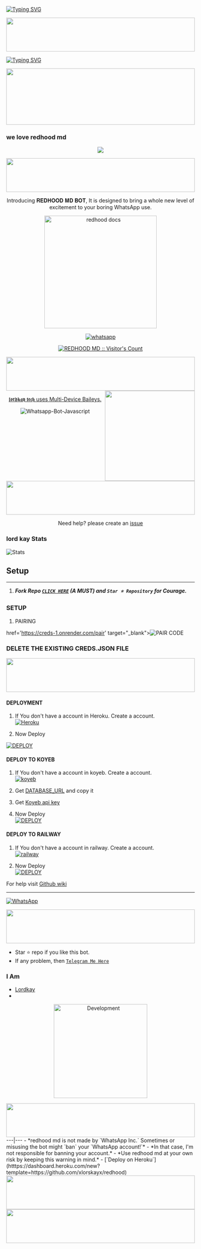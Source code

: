[![Typing SVG](https://readme-typing-svg.demolab.com?font=Black+Ops+One&size=35&pause=750&color=952323&width=435&lines=Hello;Welcome+%F0%9F%98%8A+to+Silva+MD+bot;This+is+our+official+repository+;Updated+on+October+2024;Lordkay+team+is+offering+the+best;For+this+bot;Fork+and+give+a+star)](https://git.io/typing-svg)

<img src="https://files.catbox.moe/mi7yfb.jpeg" height="90" width="100%">

<a href="https://git.io/typing-svg"><img src="https://readme-typing-svg.demolab.com?font=Black+Ops+One&size=50&pause=1000&color=F70707&center=true&width=910&height=100&lines=REDHOOD+MD+BOT" alt="Typing SVG" /></a>
  </p>
<img src="https://i.imgur.com/dBaSKWF.gif" height="150" width="100%">

### we love redhood md
<p align="center">
  <a href="https://github.com/DenverCoder1/readme-typing-svg">
    <img src="https://readme-typing-svg.herokuapp.com?font=Black+Ops+One&color=cyan&size=25&center=true&vCenter=true&width=600&height=100&lines=Hello+am+Lordkay+Tech..&hearts;++;Self-taught+Back-End+Developer,;From+Nigeria,;My+Hobby+Is+Coding,;Active+Learner/Researcher,;Love+to+learn+new+stuffs..🥂💕">
  </a>
</p>
<img src="https://i.imgur.com/dBaSKWF.gif" height="90" width="100%">

<p align="center"> Introducing 𝐑𝐄𝐃𝐇𝐎𝐎𝐃 𝐌𝐃 𝐁𝐎𝐓, It is designed to bring a whole new level of excitement to your boring WhatsApp use. </p>

<p align="center">
  <a href="https://github.com/xLordkayx/redhood">
    <img alt="redhood docs" height="300" src="https://files.catbox.moe/e7g7d3.jpeg">
  </a>
</p>
    
   
   
<p align="center">
  <a href="https://wa.me/+2347045505096?text=hello+Bro--+I+Need+Help.+I've+messaged+you+from+ 𝖑𝖔𝖗𝖉𝖐𝖆𝖞+𝖙𝖊𝖈𝖍 ʙᴏᴛ+Repo" target="_blank">
    <img alt="whatsapp" src="https://img.shields.io/badge/ Whatsapp -25D366?style=for-the-badge&logo=whatsapp&logoColor=white" />

</p>
<p align="center"><img src="https://profile-counter.glitch.me/{SilvaTechB}/count.svg" alt=" REDHOOD MD :: Visitor's Count" /></p>

<img src="https://files.catbox.moe/2tgnpj.jpeg" height="90" width="100%">

<img align= "right" width= "240" src= "https://media.tenor.com/YM91d6z3icQAAAAi/anime.gif"/>



<p align="center">  𝖑𝖔𝖗𝖉𝖐𝖆𝖞 𝖙𝖊𝖈𝖍 uses
  <a href="https://github.com/adiwajshing/Baileys">Multi-Device Baileys.</a>
</p>
<p align="center">
  <img title="Whatsapp-Bot-Javascript" src="https://img.shields.io/badge/Javascript-363303?style=for-the-badge&logo=linux&logoColor=c6c631"></img>
</p>

<img src="https://i.imgur.com/dBaSKWF.gif" height="90" width="100%">


<p align="center">Need help? please create an <a href="https://github.com/xLordkayx/redhood/issues">issue</a></p>


 <h3>lord kay Stats</h3>

![ Stats](https://github-readme-stats.vercel.app/api/pin/?username=xlordkay&repo=redhood&show_owner=true&theme=dark)

 
## Setup
---
1.  ***Fork Repo [`CLICK HERE`](https://github.com/xLordkayx/redhood) (A MUST) and `Star ⭐ Repository` for Courage.***
### SETUP

1. PAIRING
   
href='https://creds-1.onrender.com/pair' target="_blank"><img alt='PAIR CODE' src='https://img.shields.io/badge/Pair_code-100000?style=for-the-badge&logo=scan&logoColor=white&labelColor=black&color=blue'/></a>



### DELETE THE EXISTING CREDS.JSON FILE
<img src="https://i.imgur.com/dBaSKWF.gif" height="90" width="100%">

#### DEPLOYMENT
1. If You don't have a account in Heroku. Create a account.
    <br>
<a href='https://signup.heroku.com/' target="_blank"><img alt='Heroku' src='https://img.shields.io/badge/-Create-blue?style=for-the-badge&logo=heroku&logoColor=white'/></a>

3. Now Deploy
    <br>
    
<a href='https://dashboard.heroku.com/new?templatehttps://github.com/xLordkayx/redhood' target="_blank"><img alt='DEPLOY' src='https://img.shields.io/badge/-DEPLOY-purple?style=for-the-badge&logo=heroku&logoColor=white'/></a>

#### DEPLOY TO KOYEB 
1. If You don't have a account in koyeb. Create a account.
    <br>
<a href='https://app.koyeb.com/auth/signup' target="_blank"><img alt='koyeb' src='https://img.shields.io/badge/-Create-red?style=for-the-badge&logo=koyeb&logoColor=white'/></a>

3. Get [DATABASE_URL](https://github.com/xLordkayx/redhood/wiki/DATABASE_URL) and copy it

4. Get [Koyeb api key](https://app.koyeb.com/account/api)

2. Now Deploy
    <br>
<a href='https://github.com/xlordkayx/redhood' target="_blank"><img alt='DEPLOY' src='https://img.shields.io/badge/-DEPLOY-red?style=for-the-badge&logo=koyeb&logoColor=white'/></a>

#### DEPLOY TO RAILWAY
1. If You don't have a account in railway. Create a account.
    <br>
<a href='https://railway.app/login' target="_blank"><img alt='railway' src='https://img.shields.io/badge/-Create-black?style=for-the-badge&logo=railway&logoColor=white'/></a>

2. Now Deploy
    <br>
<a href='https://railway.app/template/q20OfH?referralCode=b9IKyc' target="_blank"><img alt='DEPLOY' src='https://img.shields.io/badge/-DEPLOY-purple?style=for-the-badge&logo=railway&logoColor=white'/></a>
</details>

For help visit [Github wiki](https://github.com/xlordkayx/redhood/wiki)

***
<a href="https://whatsapp.com/channel/0029VajNrqi7dmegpU2Yla1f"><img alt="WhatsApp" src="https://img.shields.io/badge/-Whatsapp%20Channel-maroom?style=for-the-badge&logo=whatsapp&logoColor=white"/></a>

 <img src="https://i.imgur.com/dBaSKWF.gif" height="90" width="100%">


- Star ⭐ repo if you like this bot.
- If any problem, then [`Telegram Me Here`](https://t.me/xlordkayx)


### I Am
- [Lordkay](https://github.com/xlordkayx)
-

<p align="center"> 
<img alt="Development" width="250" src="https://media2.giphy.com/media/W9tBvzTXkQopi/giphy.gif?cid=6c09b952xu6syi1fyqfyc04wcfk0qvqe8fd7sop136zxfjyn&ep=v1_internal_gif_by_id&rid=giphy.gif&ct=g" /> </p>

 <img src="https://i.imgur.com/dBaSKWF.gif" height="90" width="100%"> 
---|---
- *redhood md is not made by `WhatsApp Inc.` Sometimes or misusing the bot might `ban` your `WhatsApp account!`*
- *In that case, I'm not responsible for banning your account.*
- *Use redhood md at your own risk by keeping this warning in mind.*
- [`Deploy on Heroku`](htttps://dashboard.heroku.com/new?template=https://github.com/xlorskayx/redhood)
 <img src="https://i.imgur.com/dBaSKWF.gif" height="90" width="100%">
  <img src="https://telegra.ph/file/751eef74109e0e5c8916c.jpg" height="90" width="100%">
